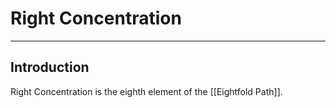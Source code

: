 # Right Concentration


---
## Introduction
Right Concentration is the eighth element of the [[Eightfold Path]]. 